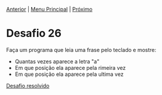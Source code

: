 [Anterior](Desafio025.md) | [Menu Principal](/README.md/) | [Próximo](Desafio027.md)  

# Desafio 26  

Faça um programa que leia uma frase pelo teclado e mostre:  
- Quantas vezes aparece a letra "a"  
- Em que posição ela aparece pela rimeira vez  
- Em que posição ela aparece pela ultima vez

[Desafio resolvido](/Desafios/desafio026.py/)